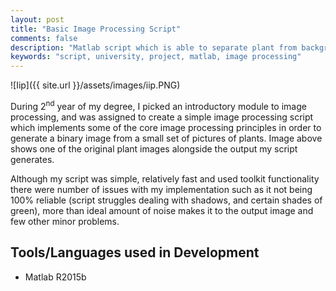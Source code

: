 ```yaml
---
layout: post
title: "Basic Image Processing Script"
comments: false
description: "Matlab script which is able to separate plant from background elements in a given image"
keywords: "script, university, project, matlab, image processing"
---
```


![Iip]({{ site.url }}/assets/images/iip.PNG)

During 2<sup>nd</sup> year of my degree, I picked an introductory module to image processing, and was assigned to create a simple image processing script which implements some of the core image processing principles in order to generate a binary image from a small set of pictures of plants. Image above shows one of the original plant images alongside the output my script generates.

Although my script was simple, relatively fast and used toolkit functionality there were number of issues with my implementation such as it not being 100% reliable (script struggles dealing with shadows, and certain shades of green), more than ideal amount of noise makes it to the output image and few other minor problems.

## Tools/Languages used in Development

- Matlab R2015b
